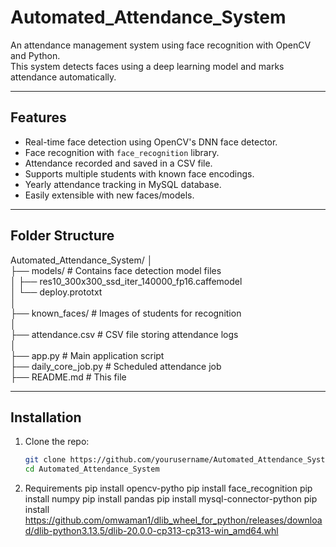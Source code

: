 # Automated_Attendance_System

An attendance management system using face recognition with OpenCV and Python.  
This system detects faces using a deep learning model and marks attendance automatically.

---

## Features

- Real-time face detection using OpenCV's DNN face detector.
- Face recognition with `face_recognition` library.
- Attendance recorded and saved in a CSV file.
- Supports multiple students with known face encodings.
- Yearly attendance tracking in MySQL database.
- Easily extensible with new faces/models.

---

## Folder Structure
Automated_Attendance_System/
│<br>
├── models/ # Contains face detection model files<br>
│ ├── res10_300x300_ssd_iter_140000_fp16.caffemodel<br>
│ └── deploy.prototxt<br>
│<br>
├── known_faces/ # Images of students for recognition<br>
│<br>
├── attendance.csv # CSV file storing attendance logs<br>
│<br>
├── app.py # Main application script<br>
├── daily_core_job.py # Scheduled attendance job<br>
├── README.md # This file<br>


---

## Installation

1. Clone the repo:
   ```bash
   git clone https://github.com/yourusername/Automated_Attendance_System.git
   cd Automated_Attendance_System
2. Requirements
   pip install opencv-pytho
   pip install face_recognition
   pip install numpy
   pip install pandas
   pip install mysql-connector-python
   pip install https://github.com/omwaman1/dlib_wheel_for_python/releases/download/dlib-python3.13.5/dlib-20.0.0-cp313-cp313-win_amd64.whl
